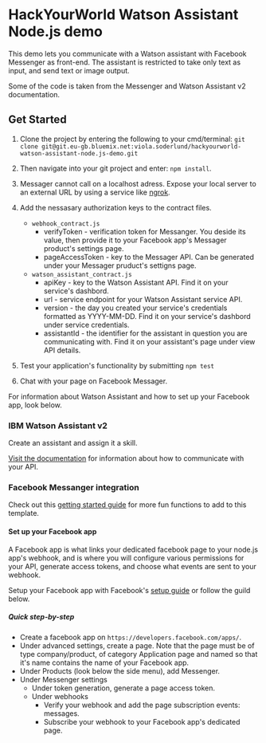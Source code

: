 # HackYourWorld Watson Assistant Node.js demo

This demo lets you communicate with a Watson assistant with Facebook Messenger as front-end. The assistant is restricted to take only text as input, and send text or image output.

Some of the code is taken from the Messenger and Watson Assistant v2 documentation.

## Get Started

1) Clone the project by entering the following to your cmd/terminal: `git clone git@git.eu-gb.bluemix.net:viola.soderlund/hackyourworld-watson-assistant-node.js-demo.git`

2) Then navigate into your git project and enter: `npm install`.

3) Messager cannot call on a localhost adress. Expose your local server to an external URL by using a service like [ngrok][].

4) Add the nessasary authorization keys to the contract files.
    - `webhook_contract.js`
        - verifyToken - verification token for Messanger. You deside its value, then provide it to your Facebook app's Messager product's settings page.
        - pageAccessToken - key to the Messager API. Can be generated under your Messager pruduct's settigns page.
    - `watson_assistant_contract.js`
        - apiKey - key to the Watson Assistant API. Find it on your service's dashbord.
        - url - service endpoint for your Watson Assistant service API.
        - version - the day you created your service's credentials formatted as YYYY-MM-DD. Find it on your service's dashbord under service credentials.
        - assistantId - the identifier for the assistant in question you are communicating with. Find it on your assistant's page under view API details. 

5) Test your application's functionality by submitting `npm test`

6) Chat with your page on Facebook Messager.

For information about Watson Assistant and how to set up your Facebook app, look below.

### IBM Watson Assistant v2

Create an assistant and assign it a skill.

[Visit the documentation][] for information about how to communicate with your API.

### Facebook Messanger integration

Check out this [getting started guide][] for more fun functions to add to this template.

#### Set up your Facebook app

A Facebook app is what links your dedicated facebook page to your node.js app's webhook, and is where you will configure various permissions for your API, generate access tokens, and choose what events are sent to your webhook.

Setup your Facebook app with Facebook's [setup guide][] or follow the guild below.

##### Quick step-by-step

- Create a facebook app on `https://developers.facebook.com/apps/`.
- Under advanced settings, create a page. Note that the page must be of type company/product, of category Application page and named so that it's name contains the name of your Facebook app.
- Under Products (look below the side menu), add Messenger.
- Under Messenger settings
    - Under token generation, generate a page access token.
    - Under webhooks
        - Verify your webhook and add the page subscription events: messages.
        - Subscribe your webhook to your Facebook app's dedicated page.

[ngrok]: https://ngrok.com/
[Visit the documentation]: https://cloud.ibm.com/apidocs/assistant-v2?code=node#authentication
[setup guide]: https://developers.facebook.com/docs/messenger-platform/getting-started/app-setup
[getting started guide]: https://developers.facebook.com/docs/messenger-platform/getting-started/quick-start 
